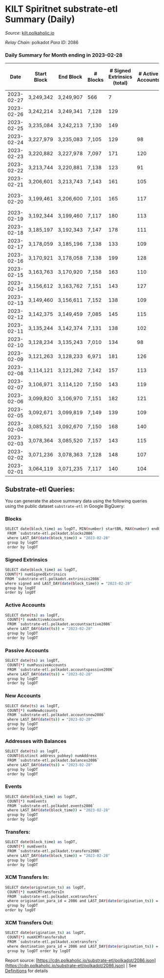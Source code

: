# KILT Spiritnet substrate-etl Summary (Daily)

_Source_: [kilt.polkaholic.io](https://kilt.polkaholic.io)

*Relay Chain*: polkadot
*Para ID*: 2086



### Daily Summary for Month ending in 2023-02-28


| Date | Start Block | End Block | # Blocks | # Signed Extrinsics (total) | # Active Accounts | # Passive | # New | # Addresses with Balances | # Events | # Transfers | # XCM Transfers In | # XCM Transfers Out | Issues | 
| ---- | ----------- | --------- | -------- | --------------------------- | ----------------- | --------- | ----- | ------------------------- | -------- | ----------- | ------------------ | ------------------- | ------ |
| 2023-02-27 | 3,249,342 | 3,249,907 | 566 | 7 |  |  |  |  | 2,898 | 1  |   |   |  |
| 2023-02-26 | 3,242,214 | 3,249,341 | 7,128 | 129 |  |  |  | 18,076 | 36,786 | 37  |   |   |  |
| 2023-02-25 | 3,235,084 | 3,242,213 | 7,130 | 149 |  |  |  | 18,067 | 36,896 | 60  |   |   |  |
| 2023-02-24 | 3,227,979 | 3,235,083 | 7,105 | 129 | 98 | 8 | 6 | 18,061 | 36,612 | 39  |   |   |  |
| 2023-02-23 | 3,220,882 | 3,227,978 | 7,097 | 171 | 120 | 20 | 14 | 18,057 | 36,992 | 48  |   |   |  |
| 2023-02-22 | 3,213,744 | 3,220,881 | 7,138 | 123 | 91 | 23 | 7 | 18,045 | 36,747 | 51  |   |   |  |
| 2023-02-21 | 3,206,601 | 3,213,743 | 7,143 | 161 | 105 | 11 | 4 | 18,038 | 37,102 | 50  |   |   |  |
| 2023-02-20 | 3,199,461 | 3,206,600 | 7,101 | 165 | 117 | 16 | 8 | 18,034 | 34,396 | 43  |   |   | 39 missing (0.55%) |
| 2023-02-19 | 3,192,344 | 3,199,460 | 7,117 | 180 | 113 | 19 | 7 | 18,028 | 29,996 | 65  |   |   |  |
| 2023-02-18 | 3,185,197 | 3,192,343 | 7,147 | 178 | 111 | 13 | 11 | 18,021 | 30,102 | 51  |   |   |  |
| 2023-02-17 | 3,178,059 | 3,185,196 | 7,138 | 133 | 109 | 18 | 11 | 18,010 | 29,721 | 54  |   |   |  |
| 2023-02-16 | 3,170,921 | 3,178,058 | 7,138 | 199 | 128 | 15 | 4 | 17,999 | 30,322 | 63  |   |   |  |
| 2023-02-15 | 3,163,763 | 3,170,920 | 7,158 | 163 | 110 | 15 | 10 | 17,997 | 30,022 | 43  |   |   |  |
| 2023-02-14 | 3,156,612 | 3,163,762 | 7,151 | 143 | 127 | 10 | 5 | 17,989 | 29,830 | 64  |   |   |  |
| 2023-02-13 | 3,149,460 | 3,156,611 | 7,152 | 138 | 109 | 14 | 8 | 17,985 | 29,825 | 36  |   |   |  |
| 2023-02-12 | 3,142,375 | 3,149,459 | 7,085 | 145 | 115 | 17 | 10 | 17,977 | 29,626 | 50  |   |   |  |
| 2023-02-11 | 3,135,244 | 3,142,374 | 7,131 | 138 | 102 | 10 | 10 | 17,970 | 29,737 | 29  |   |   |  |
| 2023-02-10 | 3,128,234 | 3,135,243 | 7,010 | 134 | 98 | 13 | 8 | 17,962 | 29,193 | 49  |   |   |  |
| 2023-02-09 | 3,121,263 | 3,128,233 | 6,971 | 181 | 126 | 15 | 1 | 17,957 | 29,444 | 43  |   |   |  |
| 2023-02-08 | 3,114,121 | 3,121,262 | 7,142 | 157 | 113 | 6 | 6 | 17,958 | 29,942 | 42  |   |   |  |
| 2023-02-07 | 3,106,971 | 3,114,120 | 7,150 | 143 | 119 | 20 | 9 | 17,953 | 29,857 | 62  |   |   |  |
| 2023-02-06 | 3,099,820 | 3,106,970 | 7,151 | 182 | 121 | 17 | 8 | 17,947 | 30,189 | 38  |   |   |  |
| 2023-02-05 | 3,092,671 | 3,099,819 | 7,149 | 139 | 109 | 9 | 5 | 17,941 | 29,831 | 43  |   |   |  |
| 2023-02-04 | 3,085,521 | 3,092,670 | 7,150 | 168 | 140 | 18 | 8 | 17,939 | 30,055 | 88  |   |   |  |
| 2023-02-03 | 3,078,364 | 3,085,520 | 7,157 | 143 | 115 | 10 | 5 | 17,932 | 29,900 | 37  |   |   |  |
| 2023-02-02 | 3,071,236 | 3,078,363 | 7,128 | 148 | 107 | 15 | 10 | 17,929 | 29,814 | 50  |   |   |  |
| 2023-02-01 | 3,064,119 | 3,071,235 | 7,117 | 140 | 104 | 7 | 1 | 17,919 | 29,711 | 45  |   |   |  |

## Substrate-etl Queries:
You can generate the above summary data using the following queries using the public dataset `substrate-etl` in Google BigQuery:

### Blocks
```bash
SELECT date(block_time) as logDT, MIN(number) startBN, MAX(number) endBN, COUNT(*) numBlocks 
 FROM `substrate-etl.polkadot.blocks2086`  
 where LAST_DAY(date(block_time)) = "2023-02-28" 
 group by logDT 
 order by logDT
```

### Signed Extrinsics
```bash
SELECT date(block_time) as logDT, 
COUNT(*) numSignedExtrinsics 
FROM `substrate-etl.polkadot.extrinsics2086`  
where signed and LAST_DAY(date(block_time)) = "2023-02-28" 
group by logDT 
order by logDT
```

### Active Accounts
```bash
SELECT date(ts) as logDT, 
 COUNT(*) numActiveAccounts 
 FROM `substrate-etl.polkadot.accountsactive2086` 
 where LAST_DAY(date(ts)) = "2023-02-28" 
 group by logDT 
 order by logDT
```

### Passive Accounts
```bash
SELECT date(ts) as logDT, 
 COUNT(*) numPassiveAccounts 
 FROM `substrate-etl.polkadot.accountspassive2086` 
 where LAST_DAY(date(ts)) = "2023-02-28" 
 group by logDT 
 order by logDT
```

### New Accounts
```bash
SELECT date(ts) as logDT, 
 COUNT(*) numNewAccounts 
 FROM `substrate-etl.polkadot.accountsnew2086` 
 where LAST_DAY(date(ts)) = "2023-02-28" 
 group by logDT
 order by logDT
```

### Addresses with Balances
```bash
SELECT date(ts) as logDT,
 COUNT(distinct address_pubkey) numAddress 
 FROM `substrate-etl.polkadot.balances2086` 
 where LAST_DAY(date(ts)) = "2023-02-28" 
 group by logDT 
 order by logDT
```

### Events
```bash
SELECT date(block_time) as logDT, 
 COUNT(*) numEvents 
 FROM `substrate-etl.polkadot.events2086` 
 where LAST_DAY(date(block_time)) = "2023-02-28" 
 group by logDT 
 order by logDT
```

### Transfers:
```bash
SELECT date(block_time) as logDT, 
 COUNT(*) numEvents 
 FROM `substrate-etl.polkadot.transfers2086` 
 where LAST_DAY(date(block_time)) = "2023-02-28" 
 group by logDT 
 order by logDT
```

### XCM Transfers In:
```bash
SELECT date(origination_ts) as logDT, 
 COUNT(*) numXCMTransfersIn 
 FROM `substrate-etl.polkadot.xcmtransfers` 
 where origination_para_id = 2086 and LAST_DAY(date(origination_ts)) = "2023-02-28" 
 group by logDT 
order by logDT
```

### XCM Transfers Out:
```bash
SELECT date(origination_ts) as logDT, 
 COUNT(*) numXCMTransfersOut 
 FROM `substrate-etl.polkadot.xcmtransfers` 
 where destination_para_id = 2086 and LAST_DAY(date(origination_ts)) = "2023-02-28" 
 group by logDT order by logDT
```


Report source: [https://cdn.polkaholic.io/substrate-etl/polkadot/2086.json](https://cdn.polkaholic.io/substrate-etl/polkadot/2086.json) | See [Definitions](/DEFINITIONS.md) for details
